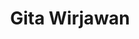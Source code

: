 ---
id: 00006
title: Gita Wirjawan
description: Indonesian Entrepreneur
img: https://blue.kumparan.com/image/upload/fl_progressive,fl_lossy,c_fill,q_auto:best,w_640/v1613106939/xun50itqjpyh1ktksb2r.jpg
content:
  - id: dHxJbiJD7Is
    title: Rumus Emas Berinvestasi - Endgame ft. Ryan Filbert
    minutes: 76
  - id: 5y9B5b5FSrQ
    title: Bukalapak Buka Lembaran Baru - Endgame Anniversary Week ft. Rachmat Kaimuddin
    minutes: 65
  - id: M0m47KY4xyg
    title: Inklusi Keuangan Bukan Sekadar E-Wallet - Tessa Wijaya - Endgame S2E30
    minutes: 92
  - id: PsSOk4wf2So
    title: Aldi Haryopratomo - Indonesia Mapan & Mendunia Lewat Kolektivisme
    minutes: 46
  - id: PsSOk4wf2So
    title: Aldi Haryopratomo - Indonesia Mapan & Mendunia Lewat Kolektivisme
    minutes: 46
---